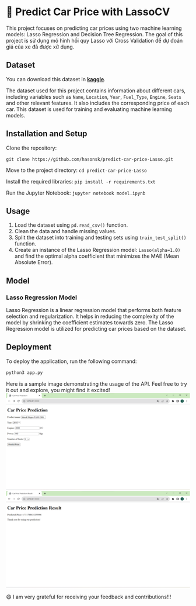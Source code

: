 # 🚗 Predict Car Price with LassoCV
This project focuses on predicting car prices using two machine learning models: Lasso Regression and Decision Tree Regression. The goal of this project is sử dụng mô hình hồi quy Lasso với Cross Validation để dự đoán giá của xe đã được xử dụng.

## Dataset
You can download this dataset in [**kaggle**](https://www.kaggle.com/datasets/avikasliwal/used-cars-price-prediction).

The dataset used for this project contains information about different cars, including variables such as `Name`, `Location`, `Year`, `Fuel_Type`,	`Engine`, `Seats` and other relevant features. It also includes the corresponding price of each car. This dataset is used for training and evaluating machine learning models.

## Installation and Setup
Clone the repository: 
```git
git clone https://github.com/hasonsk/predict-car-price-Lasso.git
```


Move to the project directory: ```cd predict-car-price-Lasso```

Install the required libraries: ```pip install -r requirements.txt```

Run the Jupyter Notebook: ```jupyter notebook model.ipynb```

## Usage
1. Load the dataset using ```pd.read_csv()``` function.
2. Clean the data and handle missing values.
3. Split the dataset into training and testing sets using ```train_test_split()``` function.
4. Create an instance of the Lasso Regression model: ```Lasso(alpha=1.0)``` and find the optimal alpha coefficient that minimizes the MAE (Mean Absolute Error).




## Model
### Lasso Regression Model
Lasso Regression is a linear regression model that performs both feature selection and regularization. It helps in reducing the complexity of the model by shrinking the coefficient estimates towards zero. The Lasso Regression model is utilized for predicting car prices based on the dataset.

## Deployment
To deploy the application, run the following command:
```bash
python3 app.py
```

Here is a sample image demonstrating the usage of the API. Feel free to try it out and explore, you might find it excited! 
![Alt text](app_web.png)
![Alt text](image-result.png)


😄 I am very grateful for receiving your feedback and contributions!!!
